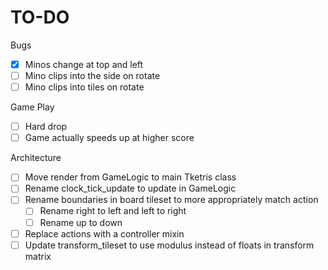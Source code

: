 # TO-DO

Bugs
- [x] Minos change at top and left
- [ ] Mino clips into the side on rotate
- [ ] Mino clips into tiles on rotate

Game Play
- [ ] Hard drop
- [ ] Game actually speeds up at higher score

Architecture
- [ ] Move render from GameLogic to main Tketris class
- [ ] Rename clock_tick_update to update in GameLogic
- [ ] Rename boundaries in board tileset to more appropriately match action
    - [ ] Rename right to left and left to right
    - [ ] Rename up to down
- [ ] Replace actions with a controller mixin
- [ ] Update transform_tileset to use modulus instead of floats in transform matrix
